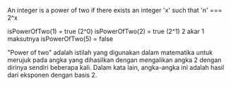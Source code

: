 An integer is a power of two if there exists an integer 'x' such that 'n' === 2^x

isPowerOfTwo(1) = true (2^0)
isPowerOfTwo(2) = true (2^1) 2 akar 1 maksutnya
isPowerOfTwo(5) = false

"Power of two" adalah istilah yang digunakan dalam matematika untuk merujuk pada angka yang dihasilkan dengan mengalikan angka 2 dengan dirinya sendiri beberapa kali. Dalam kata lain, angka-angka ini adalah hasil dari eksponen dengan basis 2.
